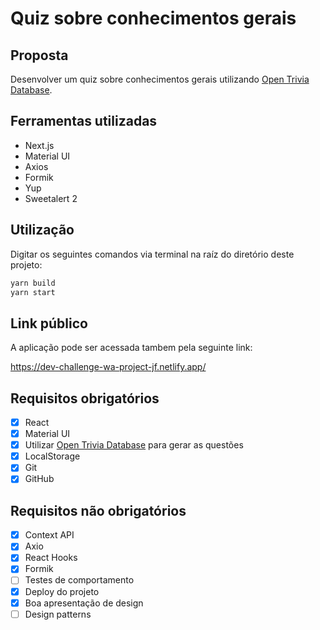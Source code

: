 # Quiz sobre conhecimentos gerais

## Proposta

Desenvolver um quiz sobre conhecimentos gerais utilizando [Open Trivia Database](https://opentdb.com/).

## Ferramentas utilizadas

- Next.js
- Material UI
- Axios
- Formik
- Yup
- Sweetalert 2

## Utilização

Digitar os seguintes comandos via terminal na raíz do diretório deste projeto:

```bash
yarn build
yarn start
```

## Link público

A aplicação pode ser acessada tambem pela seguinte link:

https://dev-challenge-wa-project-jf.netlify.app/

## Requisitos obrigatórios

- [x] React
- [x] Material UI
- [x] Utilizar [Open Trivia Database](https://opentdb.com/) para gerar as questões
- [x] LocalStorage
- [x] Git
- [x] GitHub 

## Requisitos não obrigatórios

- [x] Context API
- [x] Axio
- [x] React Hooks
- [x] Formik
- [ ] Testes de comportamento
- [x] Deploy do projeto
- [x] Boa apresentação de design
- [ ] Design patterns